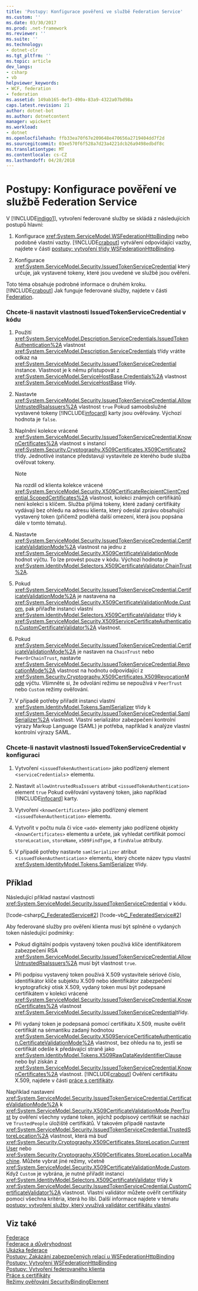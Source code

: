 ```yaml
---
title: 'Postupy: Konfigurace pověření ve službě Federation Service'
ms.custom: ''
ms.date: 03/30/2017
ms.prod: .net-framework
ms.reviewer: ''
ms.suite: ''
ms.technology:
- dotnet-clr
ms.tgt_pltfrm: ''
ms.topic: article
dev_langs:
- csharp
- vb
helpviewer_keywords:
- WCF, federation
- federation
ms.assetid: 149ab165-0ef3-490a-83a9-4322a07bd98a
caps.latest.revision: 21
author: dotnet-bot
ms.author: dotnetcontent
manager: wpickett
ms.workload:
- dotnet
ms.openlocfilehash: ffb33ea70f67e209648e470656a2719404dd7f2d
ms.sourcegitcommit: 03ee570f6f528a7d23a4221dcb26a9498edbdf8c
ms.translationtype: MT
ms.contentlocale: cs-CZ
ms.lasthandoff: 04/28/2018
---
```

# <a name="how-to-configure-credentials-on-a-federation-service"></a>Postupy: Konfigurace pověření ve službě Federation Service
V [!INCLUDE[indigo1](../../../../includes/indigo1-md.md)], vytvoření federované služby se skládá z následujících postupů hlavní:  
  
1.  Konfigurace <xref:System.ServiceModel.WSFederationHttpBinding> nebo podobné vlastní vazby. [!INCLUDE[crabout](../../../../includes/crabout-md.md)] vytváření odpovídající vazby, najdete v části [postupy: vytvoření třídy WSFederationHttpBinding](../../../../docs/framework/wcf/feature-details/how-to-create-a-wsfederationhttpbinding.md).  
  
2.  Konfigurace <xref:System.ServiceModel.Security.IssuedTokenServiceCredential> který určuje, jak vystavené tokeny, které jsou uvedené ve službě jsou ověřeni.  
  
 Toto téma obsahuje podrobné informace o druhém kroku. [!INCLUDE[crabout](../../../../includes/crabout-md.md)] Jak funguje federované služby, najdete v části [Federation](../../../../docs/framework/wcf/feature-details/federation.md).  
  
### <a name="to-set-the-properties-of-issuedtokenservicecredential-in-code"></a>Chcete-li nastavit vlastnosti IssuedTokenServiceCredential v kódu  
  
1.  Použití <xref:System.ServiceModel.Description.ServiceCredentials.IssuedTokenAuthentication%2A> vlastnost <xref:System.ServiceModel.Description.ServiceCredentials> třídy vrátíte odkaz na <xref:System.ServiceModel.Security.IssuedTokenServiceCredential> instance. Vlastnost je k němu přistupovat z <xref:System.ServiceModel.ServiceHostBase.Credentials%2A> vlastnost <xref:System.ServiceModel.ServiceHostBase> třídy.  
  
2.  Nastavte <xref:System.ServiceModel.Security.IssuedTokenServiceCredential.AllowUntrustedRsaIssuers%2A> vlastnost `true` Pokud samoobslužné vystavené tokeny [!INCLUDE[infocard](../../../../includes/infocard-md.md)] karty jsou ověřovány. Výchozí hodnota je `false`.  
  
3.  Naplnění kolekce vrácené <xref:System.ServiceModel.Security.IssuedTokenServiceCredential.KnownCertificates%2A> vlastnost s instancí <xref:System.Security.Cryptography.X509Certificates.X509Certificate2> třídy. Jednotlivé instance představují vystavitele ze kterého bude služba ověřovat tokeny.  
  
    > [!NOTE]
    >  Na rozdíl od klienta kolekce vrácené <xref:System.ServiceModel.Security.X509CertificateRecipientClientCredential.ScopedCertificates%2A> vlastnost, kolekci známých certifikátů není kolekci s klíčem. Služba přijímá tokeny, které zadaný certifikáty vydávají bez ohledu na adresu klienta, který odeslal zprávu obsahující vystavený token (přičemž podléhá další omezení, která jsou popsána dále v tomto tématu).  
  
4.  Nastavte <xref:System.ServiceModel.Security.IssuedTokenServiceCredential.CertificateValidationMode%2A> vlastnost na jednu z <xref:System.ServiceModel.Security.X509CertificateValidationMode> hodnot výčtu. To lze provést pouze v kódu. Výchozí hodnota je <xref:System.IdentityModel.Selectors.X509CertificateValidator.ChainTrust%2A>.  
  
5.  Pokud <xref:System.ServiceModel.Security.IssuedTokenServiceCredential.CertificateValidationMode%2A> je nastavena na <xref:System.ServiceModel.Security.X509CertificateValidationMode.Custom>, pak přiřaďte instanci vlastní <xref:System.IdentityModel.Selectors.X509CertificateValidator> třídy k <xref:System.ServiceModel.Security.X509ServiceCertificateAuthentication.CustomCertificateValidator%2A> vlastnost.  
  
6.  Pokud <xref:System.ServiceModel.Security.IssuedTokenServiceCredential.CertificateValidationMode%2A> je nastaven na `ChainTrust` nebo `PeerOrChainTrust`, nastavte <xref:System.ServiceModel.Security.IssuedTokenServiceCredential.RevocationMode%2A> vlastnost na hodnotu odpovídající z <xref:System.Security.Cryptography.X509Certificates.X509RevocationMode> výčtu. Všimněte si, že odvolání režimu se nepoužívá v `PeerTrust` nebo `Custom` režimy ověřování.  
  
7.  V případě potřeby přiřadit instanci vlastní <xref:System.IdentityModel.Tokens.SamlSerializer> třídy k <xref:System.ServiceModel.Security.IssuedTokenServiceCredential.SamlSerializer%2A> vlastnost. Vlastní serializátor zabezpečení kontrolní výrazy Markup Language (SAML) je potřeba, například k analýze vlastní kontrolní výrazy SAML.  
  
### <a name="to-set-the-properties-of-issuedtokenservicecredential-in-configuration"></a>Chcete-li nastavit vlastnosti IssuedTokenServiceCredential v konfiguraci  
  
1.  Vytvoření `<issuedTokenAuthentication>` jako podřízený element <`serviceCredentials`> elementu.  
  
2.  Nastavit `allowUntrustedRsaIssuers` atribut `<issuedTokenAuthentication>` element `true` Pokud ověřování vystavený token, jako například [!INCLUDE[infocard](../../../../includes/infocard-md.md)] karty.  
  
3.  Vytvoření `<knownCertificates>` jako podřízený element `<issuedTokenAuthentication>` elementu.  
  
4.  Vytvořit v počtu nula či více `<add>` elementy jako podřízené objekty `<knownCertificates>` elementu a určete, jak vyhledat certifikát pomocí `storeLocation`, `storeName`, `x509FindType`, a `findValue` atributy.  
  
5.  V případě potřeby nastavte `samlSerializer` atribut <`issuedTokenAuthentication`> elementu, který chcete název typu vlastní <xref:System.IdentityModel.Tokens.SamlSerializer> třídy.  
  
## <a name="example"></a>Příklad  
 Následující příklad nastaví vlastnosti <xref:System.ServiceModel.Security.IssuedTokenServiceCredential> v kódu.  
  
 [!code-csharp[C_FederatedService#2](../../../../samples/snippets/csharp/VS_Snippets_CFX/c_federatedservice/cs/source.cs#2)]
 [!code-vb[C_FederatedService#2](../../../../samples/snippets/visualbasic/VS_Snippets_CFX/c_federatedservice/vb/source.vb#2)]  
  
 Aby federované služby pro ověření klienta musí být splněné o vydaných token následující podmínky:  
  
-   Pokud digitální podpis vystavený token používá klíče identifikátorem zabezpečení RSA <xref:System.ServiceModel.Security.IssuedTokenServiceCredential.AllowUntrustedRsaIssuers%2A> musí být vlastnost `true`.  
  
-   Při podpisu vystavený token používá X.509 vystavitele sériové číslo, identifikátor klíče subjektu X.509 nebo identifikátor zabezpečení kryptografický otisk X.509, vydaný token musí být podepsané certifikátem v kolekci vrácené <xref:System.ServiceModel.Security.IssuedTokenServiceCredential.KnownCertificates%2A> vlastnost <xref:System.ServiceModel.Security.IssuedTokenServiceCredential>třídy.  
  
-   Při vydaný token je podepsaná pomocí certifikátu X.509, musíte ověřit certifikát na sémantiku zadaný hodnotou <xref:System.ServiceModel.Security.X509ServiceCertificateAuthentication.CertificateValidationMode%2A> vlastnost, bez ohledu na to, jestli se certifikát odešle k předávající straně jako <xref:System.IdentityModel.Tokens.X509RawDataKeyIdentifierClause> nebo byl získán z <xref:System.ServiceModel.Security.IssuedTokenServiceCredential.KnownCertificates%2A> vlastnost. [!INCLUDE[crabout](../../../../includes/crabout-md.md)] Ověření certifikátu X.509, najdete v části [práce s certifikáty](../../../../docs/framework/wcf/feature-details/working-with-certificates.md).  
  
 Například nastavení <xref:System.ServiceModel.Security.IssuedTokenServiceCredential.CertificateValidationMode%2A> k <xref:System.ServiceModel.Security.X509CertificateValidationMode.PeerTrust> by ověření všechny vydané token, jejichž podpisový certifikát se nachází ve `TrustedPeople` úložiště certifikátů. V takovém případě nastavte <xref:System.ServiceModel.Security.IssuedTokenServiceCredential.TrustedStoreLocation%2A> vlastnost, která má buď <xref:System.Security.Cryptography.X509Certificates.StoreLocation.CurrentUser> nebo <xref:System.Security.Cryptography.X509Certificates.StoreLocation.LocalMachine>. Můžete vybrat jiné režimy, včetně <xref:System.ServiceModel.Security.X509CertificateValidationMode.Custom>. Když `Custom` je vybrána, je nutné přiřadit instanci <xref:System.IdentityModel.Selectors.X509CertificateValidator> třídy k <xref:System.ServiceModel.Security.IssuedTokenServiceCredential.CustomCertificateValidator%2A> vlastnost. Vlastní validátor můžete ověřit certifikáty pomocí všechna kritéria, která ho líbí. Další informace najdete v tématu [postupy: vytvoření služby, který využívá validátor certifikátu vlastní](../../../../docs/framework/wcf/extending/how-to-create-a-service-that-employs-a-custom-certificate-validator.md).  
  
## <a name="see-also"></a>Viz také  
 [Federace](../../../../docs/framework/wcf/feature-details/federation.md)  
 [Federace a důvěryhodnost](../../../../docs/framework/wcf/feature-details/federation-and-trust.md)  
 [Ukázka federace](../../../../docs/framework/wcf/samples/federation-sample.md)  
 [Postupy: Zakázání zabezpečených relací u WSFederationHttpBinding](../../../../docs/framework/wcf/feature-details/how-to-disable-secure-sessions-on-a-wsfederationhttpbinding.md)  
 [Postupy: Vytvoření WSFederationHttpBinding](../../../../docs/framework/wcf/feature-details/how-to-create-a-wsfederationhttpbinding.md)  
 [Postupy: Vytvoření federovaného klienta](../../../../docs/framework/wcf/feature-details/how-to-create-a-federated-client.md)  
 [Práce s certifikáty](../../../../docs/framework/wcf/feature-details/working-with-certificates.md)  
 [Režimy ověřování SecurityBindingElement](../../../../docs/framework/wcf/feature-details/securitybindingelement-authentication-modes.md)
